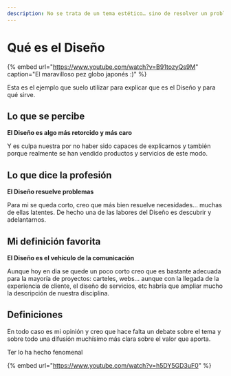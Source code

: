 ```yaml
---
description: No se trata de un tema estético… sino de resolver un problema de comunicación
---
```


# Qué es el Diseño

{% embed url="https://www.youtube.com/watch?v=B91tozyQs9M" caption="El maravilloso pez globo japonés :\)" %}

Esta es el ejemplo que suelo utilizar para explicar que es el Diseño y para qué sirve.

## Lo que se percibe

**El Diseño es algo más retorcido y más caro**

Y es culpa nuestra por no haber sido capaces de explicarnos y también porque realmente se han vendido productos y servicios de este modo.

## Lo que dice la profesión

**El Diseño resuelve problemas**

Para mi se queda corto, creo que más bien resuelve necesidades… muchas de ellas latentes. De hecho una de las labores del Diseño es descubrir y adelantarnos.

## Mi definición favorita

**El Diseño es el vehículo de la comunicación**

Aunque hoy en dia se quede un poco corto creo que es bastante adecuada para la mayoría de proyectos: carteles, webs… aunque con la llegada de la experiencia de cliente, el diseño de servicios, etc habría que ampliar mucho la descripción de nuestra disciplina.

## Definiciones



En todo caso es mi opinión y creo que hace falta un debate sobre el tema y sobre todo una difusión muchísimo más clara sobre el valor que aporta.

Ter lo ha hecho fenomenal

{% embed url="https://www.youtube.com/watch?v=h5DY5GD3uF0" %}



